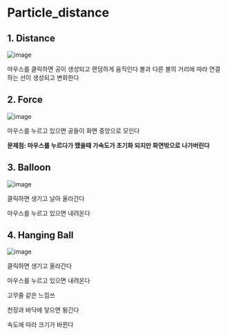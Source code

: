 # Particle_distance


## 1. Distance 


![image](https://github.com/0seconds-ago/Particle_distance/assets/123317581/642b9233-91dd-45bb-8835-d6da14e616d4)

마우스를 클릭하면 공이 생성되고 랜덤하게 움직인다
볼과 다른 볼의 거리에 따라 연결하는 선이 생성되고 변화한다



## 2. Force

![image](https://github.com/0seconds-ago/Particle_distance/assets/123317581/288a2660-2b31-42c5-82d4-530a8b87e1b7)

마우스를 누르고 있으면 공들이 화면 중앙으로 모인다

__문제점: 마우스를 누르다가 땠을때 가속도가 초기화 되지만 화면밖으로 나가버린다__


## 3. Balloon

![image](https://github.com/0seconds-ago/Particle_distance/assets/123317581/b0a733d1-b16f-4677-b4ed-19909645d20e)

클릭하면 생기고 날아 올라간다

마우스를 누르고 있으면 내려온다

## 4. Hanging Ball

![image](https://github.com/0seconds-ago/Particle_distance/assets/123317581/336f344d-4414-4027-827b-755827c80205)


클릭하면 생기고 올라간다

마우스를 누르고 있으면 내려온다

고무줄 같은 느낌쓰

천장과 바닥에 닿으면 튕긴다

속도에 따라 크기가 바뀐다


